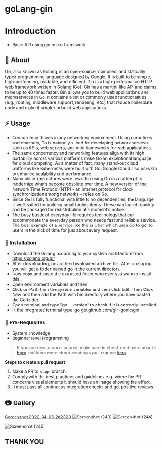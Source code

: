 # goLang-gin


# Introduction
- Basic API using gin micro framework


##  :beginner: About
Go, also known as Golang, is an open-source, compiled, and statically typed programming language designed by Google. 
It is built to be simple, high-performing, readable, and efficient.
Gin is a high-performance HTTP web framework written in Golang (Go). Gin has a martini-like API and claims to be up to 40 times faster.
Gin allows you to build web applications and microservices in Go. It contains a set of commonly used functionalities (e.g., routing, middleware support, rendering, etc.) that reduce boilerplate code and make it simpler to build web applications.

## :zap: Usage
- Concurrency thrives in any networking environment. Using goroutines and channels, Go is naturally suited for developing network services such as APIs, web servers, and mini frameworks for web applications. 
- The same concurrency and networking features align with its high portability across various platforms make Go an exceptional language for cloud computing. As a matter of fact, many stand-out cloud platforms like Kubernetes were built with Go. Google Cloud also uses Go to enhance scalability and performance. 
- Many old infrastructures were rewritten using Go in an attempt to modernize what’s become obsolete over time. A new version of the Network Time Protocol (NTP) – an internet protocol for clock synchronization among networks – relies on Go. 
- Since Go is fully functional with little to no dependencies, the language is well-suited for building small tooling items. These can launch quickly and be packaged for redistribution at a moment’s notice. 
- The busy bustle of everyday life requires technology that can accommodate the everyday person who needs fast and reliable service. The best example of a service like this is Uber which uses Go to get to users in the nick of time for just about every request. 

###  :electric_plug: Installation
- Download the Golang according to your system architecture from https://golang.org/dl/
- After downloading, unzip the downloaded archive file. After unzipping you will get a folder named go in the current directory.
- Now copy and paste the extracted folder wherever you want to install this.
- Open environment variables and then
- Click on Path from the system variables and then click Edit. Then Click New and then add the Path with bin directory where you have pasted the Go folder.
- Open terminal and type "go --version" to check if it is correctly installed.
- in the integrated terminal type 'go get github.com/gin-gonic/gin'

### :notebook: Pre-Requisites
- System knowledge
- Beginner level Programming



 > If you are new to open-source, make sure to check read more about it [here](https://www.digitalocean.com/community/tutorial_series/an-introduction-to-open-source) and learn more about creating a pull request [here](https://www.digitalocean.com/community/tutorials/how-to-create-a-pull-request-on-github).



**Steps to create a pull request**

1. Make a PR to `stage` branch.
2. Comply with the best practices and guidelines e.g. where the PR concerns visual elements it should have an image showing the effect.
3. It must pass all continuous integration checks and get positive reviews.

##  :camera: Gallery
[Screenshot 2022-04-06 202323](https://user-images.githubusercontent.com/59395624/162004590-88f9f6ff-18a0-4190-b752-ac542dd6d3a9.png)
![Screenshot (243)](https://user-images.githubusercontent.com/59395624/162004851-18d9e12d-986b-4bd6-8a85-9feaa65e9d9c.png)
![Screenshot (244)](https://user-images.githubusercontent.com/59395624/162004860-fd1e996c-5703-4217-a3f7-a4e43a6568fa.png)

![Screenshot (245)](https://user-images.githubusercontent.com/59395624/162004945-cadd4e3c-19b8-44d4-b8f4-17f3dc1a4409.png)


## THANK YOU
